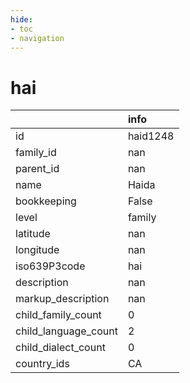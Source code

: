```yaml
---
hide:
- toc
- navigation
---
```

# hai
|                      | info     |
|:---------------------|:---------|
| id                   | haid1248 |
| family_id            | nan      |
| parent_id            | nan      |
| name                 | Haida    |
| bookkeeping          | False    |
| level                | family   |
| latitude             | nan      |
| longitude            | nan      |
| iso639P3code         | hai      |
| description          | nan      |
| markup_description   | nan      |
| child_family_count   | 0        |
| child_language_count | 2        |
| child_dialect_count  | 0        |
| country_ids          | CA       |